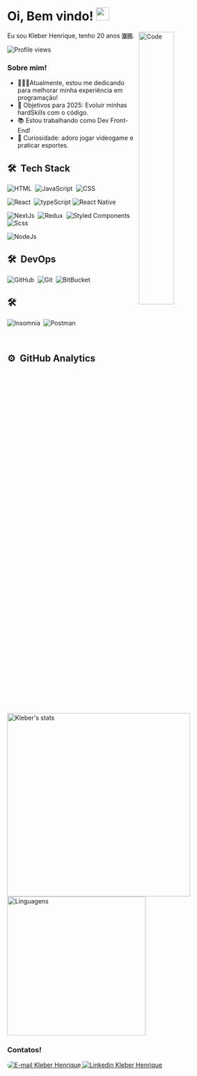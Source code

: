 # Oi, Bem vindo! <img src="https://raw.githubusercontent.com/kaueMarques/kaueMarques/master/hi.gif" width="30px">

<img align="right" width="40%" src="https://cdn.dribbble.com/users/1292677/screenshots/6139167/media/fcf7fd0c619bb87706533079240915f3.gif" alt="Code" />

<p>
  Eu sou Kleber Henrique, tenho 20 anos
  <b>🇧🇷</b>.
</p>
<p align="left"> <img src="https://komarev.com/ghpvc/?username=kleubinho&color=yellow" alt="Profile views" /> </p>


### Sobre mim!

- 👨🏻‍💻Atualmente, estou me dedicando para melhorar minha experiência em programação!
- 🚀 Objetivos para 2025: Evoluir minhas hardSkills com o código.
- 📚 Estou trabalhando como Dev Front-End! 
- 👾 Curiosidade: adoro jogar videogame e praticar esportes.

## 🛠 &nbsp;Tech Stack

![HTML](https://img.shields.io/badge/-HTML-05122A?style=for-the-badge&logo=HTML5)&nbsp;
![JavaScript](https://img.shields.io/badge/-JavaScript-05122A?style=for-the-badge&logo=javascript)&nbsp;
![CSS](https://img.shields.io/badge/-CSS-05122A?style=for-the-badge&logo=CSS3&logoColor=1572B6)&nbsp;

![React](https://img.shields.io/badge/-React-05122A?style=for-the-badge&logo=react&)&nbsp;
![typeScript](https://img.shields.io/badge/-TypeScript-05122A?style=for-the-badge&logo=TypeScript)
![React Native](https://img.shields.io/badge/-React%20Native-05122A?style=for-the-badge&logo=react&logoColor=4169E1)&nbsp;

![NextJs](https://img.shields.io/badge/-NextJs-05122A?style=for-the-badge&logo=next.Js)&nbsp;
![Redux](https://img.shields.io/badge/-Redux-05122A?style=for-the-badge&logo=redux)&nbsp;
![Styled Components](https://img.shields.io/badge/-Styled%20Components-05122A?style=for-the-badge&logo=styledComponents)&nbsp;
![Scss](https://img.shields.io/badge/-Scss-05122A?style=for-the-badge&logo=sass)&nbsp;

![NodeJs](https://img.shields.io/badge/-NodeJs-05122A?style=for-the-badge&logo=node.js)&nbsp;

## 🛠 &nbsp;DevOps

![GitHub](https://img.shields.io/badge/-Github-05122A?style=for-the-badge&logo=github&nbsp)&nbsp;
![Git](https://img.shields.io/badge/-Git-05122A?style=for-the-badge&logo=git)&nbsp;
![BitBucket](https://img.shields.io/badge/-Bitbucket-05122A?style=for-the-badge&logo=bitbucket&nbsp)&nbsp;

## 🛠 &nbsp;
![Insomnia](https://img.shields.io/badge/-Insomnia-05122A?style=for-the-badge&logo=insomnia)&nbsp;
![Postman](https://img.shields.io/badge/-Postman-05122A?style=for-the-badge&logo=postman)&nbsp;






<br>

## ⚙️ &nbsp;GitHub Analytics
<p align="left">
<img width="420" src="https://github-readme-stats.vercel.app/api?username=kleubinho&show_icons=true&theme" alt="Kleber's stats"/>
<img width="318" src="https://github-readme-stats.vercel.app/api/top-langs/?username=kleubinho&layout=compact&theme" alt="Linguagens"/>
</p>


### Contatos!

</a>

<a href="mailto:felix_kleber@yahoo.com.br">
<img alt="E-mail Kleber Henrique" style="border-radius: 20px"  src="https://img.shields.io/badge/Yahoo-6001d2?style=for-the-badge&logo=yahoo&logoColor=white" />
</a>

<a href="https://www.linkedin.com/in/kleber-henrique-2b170b213/">
  <img alt="Linkedin Kleber Henrique" src="https://img.shields.io/badge/LinkedIn-0077B5?style=for-the-badge&logo=linkedin&logoColor=white" />
</a>



